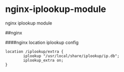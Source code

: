 nginx-iplookup-module
========================

nginx iplookup module

##nginx

####nginx location iplookup config
	
	location /iplookup/extra {
	        iplookup "/usr/local/share/iplookup/ip.db";
	        iplookup_extra on;
	}
	

